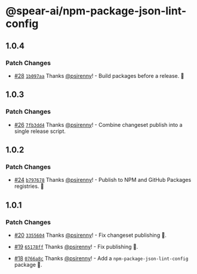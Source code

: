 # @spear-ai/npm-package-json-lint-config

## 1.0.4

### Patch Changes

- [#28](https://github.com/spear-ai/citizen/pull/28) [`1b097aa`](https://github.com/spear-ai/citizen/commit/1b097aa25576d5c7db68f7973e478ac5055c71a1) Thanks [@psirenny](https://github.com/psirenny)! - Build packages before a release. 🐛

## 1.0.3

### Patch Changes

- [#26](https://github.com/spear-ai/citizen/pull/26) [`7fb3dd4`](https://github.com/spear-ai/citizen/commit/7fb3dd4dfc7f2535edaa4a8351e3daa72e113d1b) Thanks [@psirenny](https://github.com/psirenny)! - Combine changeset publish into a single release script.

## 1.0.2

### Patch Changes

- [#24](https://github.com/spear-ai/citizen/pull/24) [`b797678`](https://github.com/spear-ai/citizen/commit/b7976784e254be9d839207b77fd0470a022335ea) Thanks [@psirenny](https://github.com/psirenny)! - Publish to NPM and GitHub Packages registries. 🐛

## 1.0.1

### Patch Changes

- [#20](https://github.com/spear-ai/citizen/pull/20) [`3355604`](https://github.com/spear-ai/citizen/commit/3355604fdc2f8777325603fd9f803f8e07529541) Thanks [@psirenny](https://github.com/psirenny)! - Fix changeset publishing 🦋.

- [#19](https://github.com/spear-ai/citizen/pull/19) [`65178ff`](https://github.com/spear-ai/citizen/commit/65178ff33b504c6797fd5c2df25578f43a66220b) Thanks [@psirenny](https://github.com/psirenny)! - Fix publishing 🦋.

- [#18](https://github.com/spear-ai/citizen/pull/18) [`0766a8c`](https://github.com/spear-ai/citizen/commit/0766a8cbc57dfc4f4d1c248b477f2e0e59ecb8dc) Thanks [@psirenny](https://github.com/psirenny)! - Add a `npm-package-json-lint-config` package 🎉.
